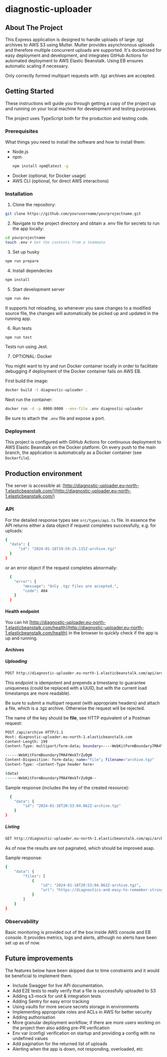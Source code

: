 # diagnostic-uploader

## About The Project

This Express application is designed to handle uploads of large .tgz archives to AWS S3 using Multer. Multer provides asynchronous uploads and therefore multiple concurrent uploads are supported. It's dockerized for easy deployment and development, and integrates GitHub Actions for automated deployment to AWS Elastic Beanstalk. Using EB ensures automatic scaling if necessary.

Only correctly formed multipart requests with .tgz archives are accepted. 

## Getting Started

These instructions will guide you through getting a copy of the project up and running on your local machine for development and testing purposes.

The project uses TypeScript both for the production and testing code.

### Prerequisites

What things you need to install the software and how to install them:

- Node.js
- npm
  ```bash
  npm install npm@latest -g
  ```
- Docker (optional, for Docker usage)
- AWS CLI (optional, for direct AWS interactions)

### Installation

1. Clone the repository:

  ```bash
  git clone https://github.com/yourusername/yourprojectname.git
  ```

2. Navigate to the project directory and obtain a .env file for secrets to run the app locally:

  ```bash
  cd yourprojectname
  touch .env # Get the contents from a teammate
  ```

3. Set up husky

  ```bash
  npm run prepare
  ```

4. Install dependecies

  ```bash
  npm install
  ```

5. Start development server

  ```bash
  npm run dev
  ```

  It supports hot reloading, so whenever you save changes to a modified source file, the changes will automatically be picked up and updated in the running app.

6. Run tests

  ```bash
  npm run test
  ```

  Tests run using Jest.

7. OPTIONAL: Docker

  You might want to try and run Docker container locally in order to facilitate debugging if deployment of the Docker container fails on AWS EB.


  First build the image:
  ```bash
  docker build -t diagnostic-uploader .
  ```

  Next run the container:
  ```bash
  docker run -d -p 8000:8000 --env-file .env diagnostic-uploader
  ```

  Be sure to attach the `.env` file and expose a port.

### Deployment

This project is configured with GitHub Actions for continuous deployment to AWS Elastic Beanstalk on the Docker platform. On every push to the main branch, the application is automatically as a Docker container (see `Dockerfile`). 

## Production environment

The server is accessible at: [http://diagnostic-uploader.eu-north-1.elasticbeanstalk.com/](http://diagnostic-uploader.eu-north-1.elasticbeanstalk.com/)

### API

For the detailed response types see `src/types/api.ts` file. In essence the API returns either a data object if request completes successfully, e.g. for uploads:

  ```bash
  {
    "data": {
        "id": "2024-01-18T19:59:25.115Z-archive.tgz"
    }
  }
  ```

or an error object if the request completes abnormally:

```bash
  {
    "error": {
        "message": "Only .tgz files are accepted.",
        "code": 404
    }
  }
```

#### Health endpoint

You can hit [http://diagnostic-uploader.eu-north-1.elasticbeanstalk.com/health](http://diagnostic-uploader.eu-north-1.elasticbeanstalk.com/health) in the browser to quickly check if the app is up and running.

#### Archives

##### Uploading

```bash
POST http://diagnostic-uploader.eu-north-1.elasticbeanstalk.com/api/archive
```

This endpoint is idempotent and prepends a timestamp to guarantee uniqueness (could be replaced with a UUID, but with the current load timestamps are more readable).

Be sure to submit a multipart request (with appropriate headers) and attach a file, which is a .tgz archive. Otherwise the request will be rejected.

The name of the key should be **file**, see HTTP equivalent of a Postman request:

```bash
POST /api/archive HTTP/1.1
Host: diagnostic-uploader.eu-north-1.elasticbeanstalk.com
Content-Length: 199
Content-Type: multipart/form-data; boundary=----WebKitFormBoundary7MA4YWxkTrZu0gW

------WebKitFormBoundary7MA4YWxkTrZu0gW
Content-Disposition: form-data; name="file"; filename="archive.tgz"
Content-Type: <Content-Type header here>

(data)
------WebKitFormBoundary7MA4YWxkTrZu0gW--

```

Sample response (includes the key of the created resource):

```bash
  {
    "data": {
        "id": "2024-01-18T20:53:04.862Z-archive.tgz"
    }
}
```

##### Listing

```bash
GET http://diagnostic-uploader.eu-north-1.elasticbeanstalk.com/api/archive
```

As of now the results are not paginated, which should be improved asap.

Sample response:

```bash
{
    "data": {
        "files": [
            {
                "id": "2024-01-18T20:53:04.862Z-archive.tgz",
                "url": "https://diagnostics-and-easy-to-remember-string.s3.amazonaws.com/2024-01-18T20:53:04.862Z-archive.tgz"
            }
        ]
    }
}
```

### Observability

Basic monitoring is provided out of the box inside AWS console and EB console. It provides metrics, logs and alerts, although no alerts have been set up as of now.

## Future improvements

The features below have been skipped due to time constraints and it would be beneficial to implement them.

- Include Swagger for live API documentation.
- Add E2E tests to really verify that a file is successfully uploaded to S3
- Adding s3-mock for unit & integration tests
- Adding Sentry for easy error tracking
- Using vaults for more secure secrets storage in environments
- Implementing appropriate roles and ACLs in AWS for better security
- Adding authorisation
- More granular deployment workflow; if there are more users working on the project then also adding pre-PR verification
- Env var (config) verification on startup and providing a config with no undefined values
- Add pagination for the returned list of uploads
- Alerting when the app is down, not responding, overloaded, etc


